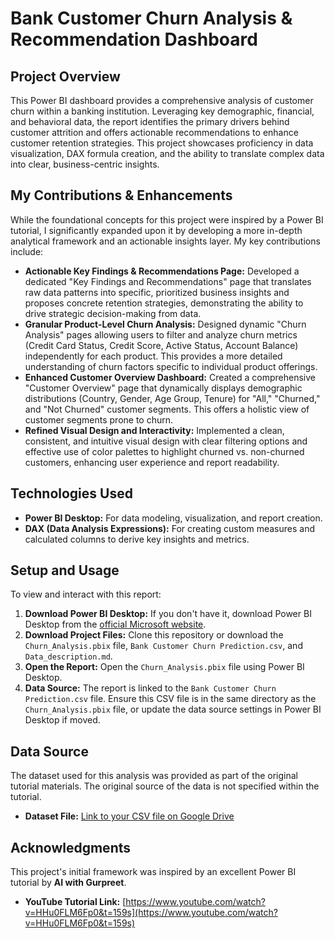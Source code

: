 # Bank Customer Churn Analysis & Recommendation Dashboard

## Project Overview

This Power BI dashboard provides a comprehensive analysis of customer churn within a banking institution. Leveraging key demographic, financial, and behavioral data, the report identifies the primary drivers behind customer attrition and offers actionable recommendations to enhance customer retention strategies. This project showcases proficiency in data visualization, DAX formula creation, and the ability to translate complex data into clear, business-centric insights.

## My Contributions & Enhancements

While the foundational concepts for this project were inspired by a Power BI tutorial, I significantly expanded upon it by developing a more in-depth analytical framework and an actionable insights layer. My key contributions include:

* **Actionable Key Findings & Recommendations Page:** Developed a dedicated "Key Findings and Recommendations" page that translates raw data patterns into specific, prioritized business insights and proposes concrete retention strategies, demonstrating the ability to drive strategic decision-making from data.
* **Granular Product-Level Churn Analysis:** Designed dynamic "Churn Analysis" pages allowing users to filter and analyze churn metrics (Credit Card Status, Credit Score, Active Status, Account Balance) independently for each product. This provides a more detailed understanding of churn factors specific to individual product offerings.
* **Enhanced Customer Overview Dashboard:** Created a comprehensive "Customer Overview" page that dynamically displays demographic distributions (Country, Gender, Age Group, Tenure) for "All," "Churned," and "Not Churned" customer segments. This offers a holistic view of customer segments prone to churn.
* **Refined Visual Design and Interactivity:** Implemented a clean, consistent, and intuitive visual design with clear filtering options and effective use of color palettes to highlight churned vs. non-churned customers, enhancing user experience and report readability.

## Technologies Used

* **Power BI Desktop:** For data modeling, visualization, and report creation.
* **DAX (Data Analysis Expressions):** For creating custom measures and calculated columns to derive key insights and metrics.

## Setup and Usage

To view and interact with this report:

1.  **Download Power BI Desktop:** If you don't have it, download Power BI Desktop from the [official Microsoft website](https://powerbi.microsoft.com/desktop/).
2.  **Download Project Files:** Clone this repository or download the `Churn_Analysis.pbix` file, `Bank Customer Churn Prediction.csv`, and `Data_description.md`.
3.  **Open the Report:** Open the `Churn_Analysis.pbix` file using Power BI Desktop.
4.  **Data Source:** The report is linked to the `Bank Customer Churn Prediction.csv` file. Ensure this CSV file is in the same directory as the `Churn_Analysis.pbix` file, or update the data source settings in Power BI Desktop if moved.

## Data Source

The dataset used for this analysis was provided as part of the original tutorial materials. The original source of the data is not specified within the tutorial.
* **Dataset File:** [Link to your CSV file on Google Drive](https://drive.google.com/file/d/17bUJhEkQEDmoyLZ88TyS_Pi2IRcRMfAg/view)

## Acknowledgments

This project's initial framework was inspired by an excellent Power BI tutorial by **AI with Gurpreet**.
* **YouTube Tutorial Link:** [https://www.youtube.com/watch?v=HHu0FLM6Fp0&t=159s](https://www.youtube.com/watch?v=HHu0FLM6Fp0&t=159s)
